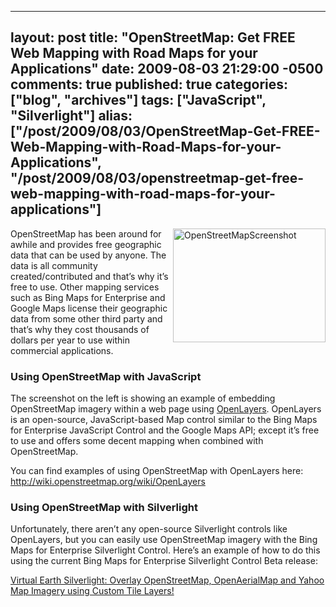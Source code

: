  ---
  layout: post
  title: "OpenStreetMap: Get FREE Web Mapping with Road Maps for your Applications"
  date: 2009-08-03 21:29:00 -0500
  comments: true
  published: true
  categories: ["blog", "archives"]
  tags: ["JavaScript", "Silverlight"]
  alias: ["/post/2009/08/03/OpenStreetMap-Get-FREE-Web-Mapping-with-Road-Maps-for-your-Applications", "/post/2009/08/03/openstreetmap-get-free-web-mapping-with-road-maps-for-your-applications"]
  ---
<!-- more -->
<p><a href="http://www.openstreetmap.org/" target="_blank"></a><a href="http://pietschsoft.com/image.axd?picture=OpenStreetMapScreenshot.png"><img style="border-bottom: 0px; border-left: 0px; display: inline; margin-left: 0px; border-top: 0px; margin-right: 0px; border-right: 0px" title="OpenStreetMapScreenshot" src="http://pietschsoft.com/image.axd?picture=OpenStreetMapScreenshot_thumb.png" border="0" alt="OpenStreetMapScreenshot" width="244" height="182" align="right" /></a>OpenStreetMap has been around for awhile and provides free geographic data that can be used by anyone. The data is all community created/contributed and that&rsquo;s why it&rsquo;s free to use. Other mapping services such as Bing Maps for Enterprise and Google Maps license their geographic data from some other third party and that&rsquo;s why they cost thousands of dollars per year to use within commercial applications.</p>
<h3>Using OpenStreetMap with JavaScript</h3>
<p>The screenshot on the left is showing an example of embedding OpenStreetMap imagery within a web page using <a href="http://www.openlayers.org/" target="_blank">OpenLayers</a>. OpenLayers is an open-source, JavaScript-based Map control similar to the Bing Maps for Enterprise JavaScript Control and the Google Maps API; except it&rsquo;s free to use and offers some decent mapping when combined with OpenStreetMap.</p>
<p>You can find examples of using OpenStreetMap with OpenLayers here: <a title="http://wiki.openstreetmap.org/wiki/OpenLayers" href="http://wiki.openstreetmap.org/wiki/OpenLayers">http://wiki.openstreetmap.org/wiki/OpenLayers</a></p>
<h3>Using OpenStreetMap with Silverlight</h3>
<p>Unfortunately, there aren&rsquo;t any open-source Silverlight controls like OpenLayers, but you can easily use OpenStreetMap imagery with the Bing Maps for Enterprise Silverlight Control. Here&rsquo;s an example of how to do this using the current Bing Maps for Enterprise Silverlight Control Beta release:</p>
<p><a href="http://pietschsoft.com/post.aspx?id=88a585cd-f90a-40e1-963d-ca1932ce2535" target="_blank">Virtual Earth Silverlight: Overlay OpenStreetMap, OpenAerialMap and Yahoo Map Imagery using Custom Tile Layers!</a></p>
